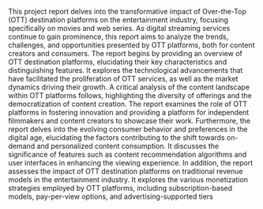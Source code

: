 This project report delves into the transformative impact of Over-the-Top (OTT) destination platforms on
the entertainment industry, focusing specifically on movies and web series. As digital streaming services
continue to gain prominence, this report aims to analyze the trends, challenges, and opportunities
presented by OTT platforms, both for content creators and consumers.
The report begins by providing an overview of OTT destination platforms, elucidating their key
characteristics and distinguishing features. It explores the technological advancements that have
facilitated the proliferation of OTT services, as well as the market dynamics driving their growth.
A critical analysis of the content landscape within OTT platforms follows, highlighting the diversity of
offerings and the democratization of content creation. The report examines the role of OTT platforms in
fostering innovation and providing a platform for independent filmmakers and content creators to
showcase their work.
Furthermore, the report delves into the evolving consumer behavior and preferences in the digital age,
elucidating the factors contributing to the shift towards on-demand and personalized content consumption.
It discusses the significance of features such as content recommendation algorithms and user interfaces in
enhancing the viewing experience.
In addition, the report assesses the impact of OTT destination platforms on traditional revenue models in
the entertainment industry. It explores the various monetization strategies employed by OTT platforms,
including subscription-based models, pay-per-view options, and advertising-supported tiers
